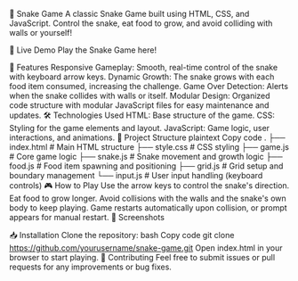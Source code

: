 🐍 Snake Game
A classic Snake Game built using HTML, CSS, and JavaScript. Control the snake, eat food to grow, and avoid colliding with walls or yourself!

🚀 Live Demo
Play the Snake Game here! <!-- link -->

📌 Features
Responsive Gameplay: Smooth, real-time control of the snake with keyboard arrow keys.
Dynamic Growth: The snake grows with each food item consumed, increasing the challenge.
Game Over Detection: Alerts when the snake collides with walls or itself.
Modular Design: Organized code structure with modular JavaScript files for easy maintenance and updates.
🛠️ Technologies Used
HTML: Base structure of the game.
CSS: Styling for the game elements and layout.
JavaScript: Game logic, user interactions, and animations.
📂 Project Structure
plaintext
Copy code
.
├── index.html          # Main HTML structure
├── style.css           # CSS styling
├── game.js             # Core game logic
├── snake.js            # Snake movement and growth logic
├── food.js             # Food item spawning and positioning
├── grid.js             # Grid setup and boundary management
└── input.js            # User input handling (keyboard controls)
🎮 How to Play
Use the arrow keys to control the snake's direction.
Eat food to grow longer.
Avoid collisions with the walls and the snake's own body to keep playing.
Game restarts automatically upon collision, or prompt appears for manual restart.
📸 Screenshots



📥 Installation
Clone the repository:
bash
Copy code
git clone https://github.com/yourusername/snake-game.git
Open index.html in your browser to start playing.
🤝 Contributing
Feel free to submit issues or pull requests for any improvements or bug fixes.
